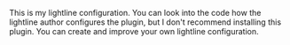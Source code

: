 This is my lightline configuration.
You can look into the code how the lightline author configures the plugin, but I don't recommend installing this plugin.
You can create and improve your own lightline configuration.
